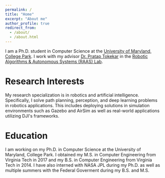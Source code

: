```yaml
---
permalink: /
title: "Home"
excerpt: "About me"
author_profile: true
redirect_from: 
  - /about/
  - /about.html
---
```


I am a Ph.D. student in Computer Science at the [University of Maryland, College Park](https://umd.edu/). I work with my advisor [Dr. Pratap Tokekar](http://tokekar.github.io/) in the [Robotic Algorithms & Autonomous Systems (RAAS) Lab](http://raaslab.org/).

Research Interests
======
My research specialization is in robotics and artificial intelligence. Specifically, I solve path planning, perception, and deep learning problems in robotics applications. This includes deploying solutions in simulation environments such as Gazebo and AirSim as well as real-world applications utilizing DJI's frameworks.

Education
======
I am working on my Ph.D. in Computer Science at the University of Maryland, College Park. I obtained my M.S. in Computer Engineering from Virginia Tech in 2017 and my B.S. in Computer Engineering from Virginia Tech in 2014. I have also interned with NASA JPL during my Ph.D. as well as multiple summers with the Federal Goverment during my B.S. and M.S.


